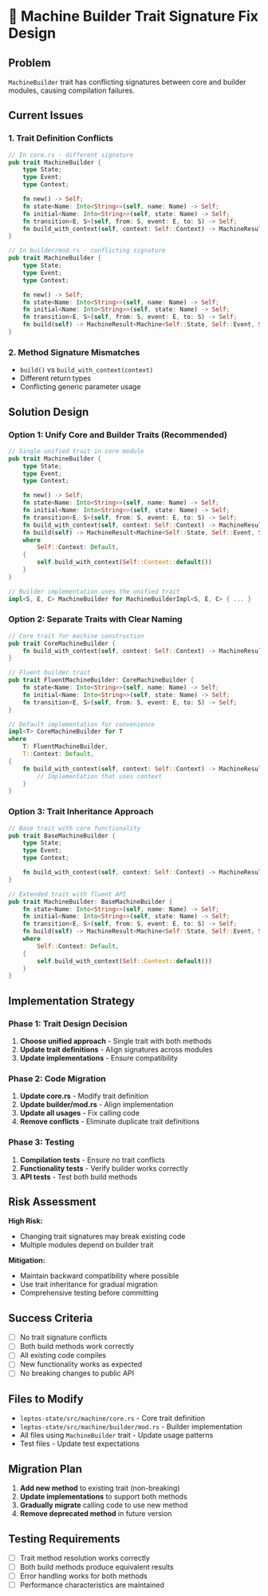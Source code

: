# 🔧 Machine Builder Trait Signature Fix Design

## Problem
`MachineBuilder` trait has conflicting signatures between core and builder modules, causing compilation failures.

## Current Issues

### 1. Trait Definition Conflicts
```rust
// In core.rs - different signature
pub trait MachineBuilder {
    type State;
    type Event;
    type Context;

    fn new() -> Self;
    fn state<Name: Into<String>>(self, name: Name) -> Self;
    fn initial<Name: Into<String>>(self, state: Name) -> Self;
    fn transition<E, S>(self, from: S, event: E, to: S) -> Self;
    fn build_with_context(self, context: Self::Context) -> MachineResult<Machine<Self::State, Self::Event, Self::Context>>;
}

// In builder/mod.rs - conflicting signature
pub trait MachineBuilder {
    type State;
    type Event;
    type Context;

    fn new() -> Self;
    fn state<Name: Into<String>>(self, name: Name) -> Self;
    fn initial<Name: Into<String>>(self, state: Name) -> Self;
    fn transition<E, S>(self, from: S, event: E, to: S) -> Self;
    fn build(self) -> MachineResult<Machine<Self::State, Self::Event, Self::Context>>; // Different!
}
```

### 2. Method Signature Mismatches
- `build()` vs `build_with_context(context)`
- Different return types
- Conflicting generic parameter usage

## Solution Design

### Option 1: Unify Core and Builder Traits (Recommended)
```rust
// Single unified trait in core module
pub trait MachineBuilder {
    type State;
    type Event;
    type Context;

    fn new() -> Self;
    fn state<Name: Into<String>>(self, name: Name) -> Self;
    fn initial<Name: Into<String>>(self, state: Name) -> Self;
    fn transition<E, S>(self, from: S, event: E, to: S) -> Self;
    fn build_with_context(self, context: Self::Context) -> MachineResult<Machine<Self::State, Self::Event, Self::Context>>;
    fn build(self) -> MachineResult<Machine<Self::State, Self::Event, Self::Context>>
    where
        Self::Context: Default,
    {
        self.build_with_context(Self::Context::default())
    }
}

// Builder implementation uses the unified trait
impl<S, E, C> MachineBuilder for MachineBuilderImpl<S, E, C> { ... }
```

### Option 2: Separate Traits with Clear Naming
```rust
// Core trait for machine construction
pub trait CoreMachineBuilder {
    fn build_with_context(self, context: Self::Context) -> MachineResult<Machine<Self::State, Self::Event, Self::Context>>;
}

// Fluent builder trait
pub trait FluentMachineBuilder: CoreMachineBuilder {
    fn state<Name: Into<String>>(self, name: Name) -> Self;
    fn initial<Name: Into<String>>(self, state: Name) -> Self;
    fn transition<E, S>(self, from: S, event: E, to: S) -> Self;
}

// Default implementation for convenience
impl<T> CoreMachineBuilder for T
where
    T: FluentMachineBuilder,
    T::Context: Default,
{
    fn build_with_context(self, context: Self::Context) -> MachineResult<Machine<Self::State, Self::Event, Self::Context>> {
        // Implementation that uses context
    }
}
```

### Option 3: Trait Inheritance Approach
```rust
// Base trait with core functionality
pub trait BaseMachineBuilder {
    type State;
    type Event;
    type Context;

    fn build_with_context(self, context: Self::Context) -> MachineResult<Machine<Self::State, Self::Event, Self::Context>>;
}

// Extended trait with fluent API
pub trait MachineBuilder: BaseMachineBuilder {
    fn state<Name: Into<String>>(self, name: Name) -> Self;
    fn initial<Name: Into<String>>(self, state: Name) -> Self;
    fn transition<E, S>(self, from: S, event: E, to: S) -> Self;
    fn build(self) -> MachineResult<Machine<Self::State, Self::Event, Self::Context>>
    where
        Self::Context: Default,
    {
        self.build_with_context(Self::Context::default())
    }
}
```

## Implementation Strategy

### Phase 1: Trait Design Decision
1. **Choose unified approach** - Single trait with both methods
2. **Update trait definitions** - Align signatures across modules
3. **Update implementations** - Ensure compatibility

### Phase 2: Code Migration
1. **Update core.rs** - Modify trait definition
2. **Update builder/mod.rs** - Align implementation
3. **Update all usages** - Fix calling code
4. **Remove conflicts** - Eliminate duplicate trait definitions

### Phase 3: Testing
1. **Compilation tests** - Ensure no trait conflicts
2. **Functionality tests** - Verify builder works correctly
3. **API tests** - Test both build methods

## Risk Assessment

**High Risk:**
- Changing trait signatures may break existing code
- Multiple modules depend on builder trait

**Mitigation:**
- Maintain backward compatibility where possible
- Use trait inheritance for gradual migration
- Comprehensive testing before committing

## Success Criteria

- [ ] No trait signature conflicts
- [ ] Both build methods work correctly
- [ ] All existing code compiles
- [ ] New functionality works as expected
- [ ] No breaking changes to public API

## Files to Modify

- `leptos-state/src/machine/core.rs` - Core trait definition
- `leptos-state/src/machine/builder/mod.rs` - Builder implementation
- All files using `MachineBuilder` trait - Update usage patterns
- Test files - Update test expectations

## Migration Plan

1. **Add new method** to existing trait (non-breaking)
2. **Update implementations** to support both methods
3. **Gradually migrate** calling code to use new method
4. **Remove deprecated method** in future version

## Testing Requirements

- [ ] Trait method resolution works correctly
- [ ] Both build methods produce equivalent results
- [ ] Error handling works for both methods
- [ ] Performance characteristics are maintained
